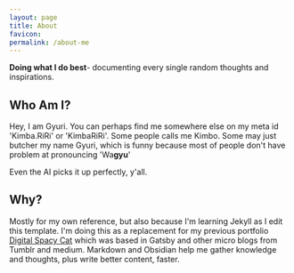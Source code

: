```yaml
---
layout: page
title: About
favicon: 
permalink: /about-me
---
```


**Doing what I do best**- documenting every single random thoughts and inspirations.

## Who Am I?

Hey, I am Gyuri. You can perhaps find me somewhere else on my meta id 'Kimba.RiRi' or 'KimbaRiRi'. Some people calls me Kimbo. Some may just butcher my name Gyuri, which is funny because most of people don't have problem at pronouncing 'Wa**gyu**'

Even the AI picks it up perfectly, y'all. 



## Why?
Mostly for my own reference, but also because I'm learning Jekyll as I edit this template. I'm doing this as a replacement for my previous portfolio [Digital Spacy Cat](https://spacecat.surge.sh/) which was based in Gatsby and other micro blogs from Tumblr and medium. Markdown and Obsidian help me gather knowledge and thoughts, plus write better content, faster.